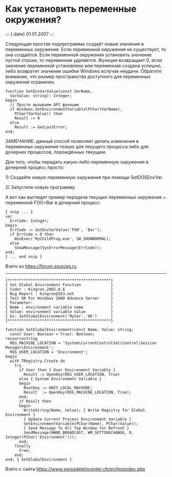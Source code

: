 Как установить переменные окружения?
====================================

::: {.date}
01.01.2007
:::

Следующая простая подпрограмма создаёт новые значения в переменных
окружения. Если переменной окружения не существует, то она создаётся.
Если переменной окружения установить значение пустой строки, то
переменная удаляется. Функция возвращает 0, если значение переменной
установлено или переменная создана успешно, либо возвратит значение
ошибки Windows вслучае неудачи. Обратите внимание, что размер
пространства доступного для переменных окружения ограничен.

    function SetEnvVarValue(const VarName, 
      VarValue: string): Integer; 
    begin 
      // Просто вызываем API функцию
      if Windows.SetEnvironmentVariable(PChar(VarName), 
        PChar(VarValue)) then 
        Result := 0 
      else 
        Result := GetLastError; 
    end;

ЗАМЕЧАНИЕ: данный способ позволяет делать изменения в переменных
окружения только для текущего процесса либо для дочерних процессов,
порождённых текущим.

Для того, чтобы передать какую-либо переменную окружения в дочерний
процесс просто:

1\) Создайте новую переменную окружения при помощи SetDOSEnvVar.

2\) Запустите новую программу.

А вот как выглядит пример передачи текущих переменных окружения +
переменной FOO=Bar в дочерний процесс:

    { snip ... } 
    var 
      ErrCode: Integer; 
    begin 
      ErrCode := SetEnvVarValue('FOO', 'Bar'); 
      if ErrCode = 0 then 
        WinExec('MyChildProg.exe', SW_SHOWNORMAL); 
      else 
        ShowMessage(SysErrorMessage(ErrCode)); 
    end; 
    { ... end snip }

Взято из <https://forum.sources.ru>

------------------------------------------------------------------------

    {*********************************************}
    { Set Global Environment Function             }
    { Coder : Kingron,2002.8.6                    }
    { Bug Report : Kingron@163.net                }
    { Test OK For Windows 2000 Advance Server     }
    { Parameter:                                  }
    { Name : environment variable name            }
    { Value: environment variable Value           }
    { Ex: SetGlobalEnvironment('MyVar','OK')      }
    {*********************************************}
     
    function SetGlobalEnvironment(const Name, Value: string;
      const User: Boolean = True): Boolean;
    resourcestring
      REG_MACHINE_LOCATION = 'System\CurrentControlSet\Control\Session Manager\Environment';
      REG_USER_LOCATION = 'Environment';
    begin
      with TRegistry.Create do
        try
          if User then { User Environment Variable }
            Result := OpenKey(REG_USER_LOCATION, True)
          else { System Environment Variable }
          begin
            RootKey := HKEY_LOCAL_MACHINE;
            Result  := OpenKey(REG_MACHINE_LOCATION, True);
          end;
          if Result then
          begin
            WriteString(Name, Value); { Write Registry for Global Environment }
            { Update Current Process Environment Variable }
            SetEnvironmentVariable(PChar(Name), PChar(Value));
            { Send Message To All Top Window for Refresh }
            SendMessage(HWND_BROADCAST, WM_SETTINGCHANGE, 0, Integer(PChar('Environment')));
          end;
        finally
          Free;
        end;
    end; { SetGlobalEnvironment }

Взято с сайта <https://www.swissdelphicenter.ch/en/tipsindex.php>
